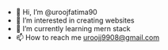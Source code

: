 - 👋 Hi, I’m @uroojfatima90
- 👀 I’m interested in creating websites
- 🌱 I’m currently learning mern stack
- 📫 How to reach me uroojj9908@gmail.com

<!---
uroojfatima90/uroojfatima90 is a ✨ special ✨ repository because its `README.md` (this file) appears on your GitHub profile.
You can click the Preview link to take a look at your changes.
--->
